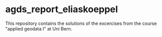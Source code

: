 # agds_report_eliaskoeppel
This repository contains the solutions of the excercises from the course "applied geodata I" at Uni Bern. 
